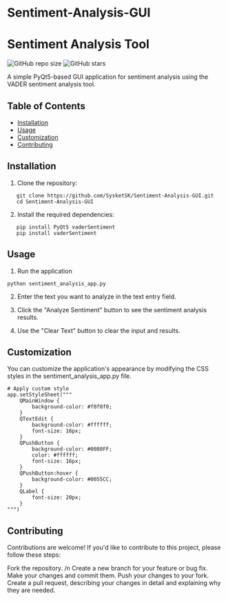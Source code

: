 # Sentiment-Analysis-GUI

# Sentiment Analysis Tool

![GitHub repo size](https://img.shields.io/github/repo-size/SysketSK/Sentiment-Analysis-GUI)
![GitHub stars](https://img.shields.io/github/stars/SysketSK/Sentiment-Analysis-GUI?style=social)


A simple PyQt5-based GUI application for sentiment analysis using the VADER sentiment analysis tool.

## Table of Contents


- [Installation](#installation)
- [Usage](#usage)
- [Customization](#customization)
- [Contributing](#contributing)



## Installation

1. Clone the repository:
```
   git clone https://github.com/SysketSK/Sentiment-Analysis-GUI.git
   cd Sentiment-Analysis-GUI
```
2. Install the required dependencies:
```
   pip install PyQt5 vaderSentiment
   pip install vaderSentiment
```

## Usage

1) Run the application

```
python sentiment_analysis_app.py
```
2) Enter the text you want to analyze in the text entry field.

3) Click the "Analyze Sentiment" button to see the sentiment analysis results.

4) Use the "Clear Text" button to clear the input and results.

## Customization

You can customize the application's appearance by modifying the CSS styles in the sentiment_analysis_app.py file.
```
# Apply custom style
app.setStyleSheet("""
    QMainWindow {
        background-color: #f0f0f0;
    }
    QTextEdit {
        background-color: #ffffff;
        font-size: 16px;
    }
    QPushButton {
        background-color: #0080FF;
        color: #ffffff;
        font-size: 16px;
    }
    QPushButton:hover {
        background-color: #0055CC;
    }
    QLabel {
        font-size: 20px;
    }
""")
```

## Contributing
Contributions are welcome! If you'd like to contribute to this project, please follow these steps:

Fork the repository. /n
Create a new branch for your feature or bug fix.
Make your changes and commit them.
Push your changes to your fork.
Create a pull request, describing your changes in detail and explaining why they are needed.
